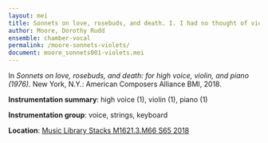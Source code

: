 ```yaml
---
layout: mei
title: Sonnets on love, rosebuds, and death. I. I had no thought of violets of late
author: Moore, Dorothy Rudd
ensemble: chamber-vocal 
permalink: /moore-sonnets-violets/
document: moore_sonnets001-violets.mei
---
```


In *Sonnets on love, rosebuds, and death: for high voice, violin, and piano (1976).* New York, N.Y.: American Composers Alliance BMI, 2018.

**Instrumentation summary**: high voice (1), violin (1), piano (1)

**Instrumentation group**: voice, strings, keyboard

**Location**: <a href="https://tufts.primo.exlibrisgroup.com/permalink/01TUN_INST/1kc9gia/alma991018220948503851" target="_blank">Music Library Stacks M1621.3.M66 S65 2018</a>
